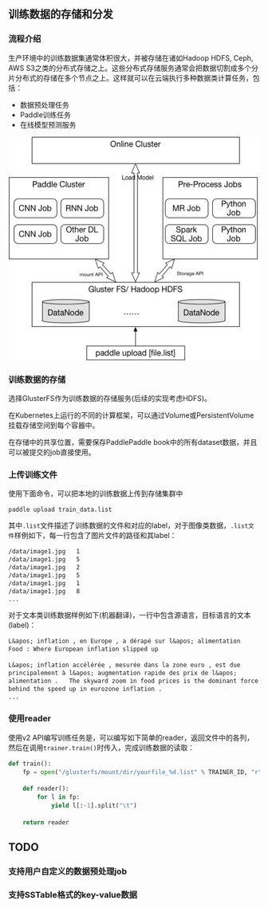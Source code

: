 ## 训练数据的存储和分发

### 流程介绍
生产环境中的训练数据集通常体积很大，并被存储在诸如Hadoop HDFS, Ceph, AWS S3之类的分布式存储之上。这些分布式存储服务通常会把数据切割成多个分片分布式的存储在多个节点之上。这样就可以在云端执行多种数据类计算任务，包括：

* 数据预处理任务
* Paddle训练任务
* 在线模型预测服务

<img src="src/data_dispatch.png" width="500"/>

### 训练数据的存储

选择GlusterFS作为训练数据的存储服务(后续的实现考虑HDFS)。

在Kubernetes上运行的不同的计算框架，可以通过Volume或PersistentVolume挂载存储空间到每个容器中。

在存储中的共享位置，需要保存PaddlePaddle book中的所有dataset数据，并且可以被提交的job直接使用。

### 上传训练文件

使用下面命令，可以把本地的训练数据上传到存储集群中

```
paddle upload train_data.list
```

其中`.list`文件描述了训练数据的文件和对应的label，对于图像类数据，`.list文件`样例如下，每一行包含了图片文件的路径和其label：

```
/data/image1.jpg   1
/data/image1.jpg   5
/data/image1.jpg   2
/data/image1.jpg   5
/data/image1.jpg   1
/data/image1.jpg   8
...
```

对于文本类训练数据样例如下(机器翻译)，一行中包含源语言，目标语言的文本(label)：

```
L&apos; inflation , en Europe , a dérapé sur l&apos; alimentation	Food : Where European inflation slipped up

L&apos; inflation accélérée , mesurée dans la zone euro , est due principalement à l&apos; augmentation rapide des prix de l&apos; alimentation .	The skyward zoom in food prices is the dominant force behind the speed up in eurozone inflation .
...
```

### 使用reader

使用v2 API编写训练任务是，可以编写如下简单的reader，返回文件中的各列，然后在调用`trainer.train()`时传入，完成训练数据的读取：

```python
def train():
    fp = open("/glusterfs/mount/dir/yourfile_%d.list" % TRAINER_ID, "r")

    def reader():
        for l in fp:
            yield l[:-1].split("\t")

    return reader
```

## TODO

### 支持用户自定义的数据预处理job
### 支持SSTable格式的key-value数据
